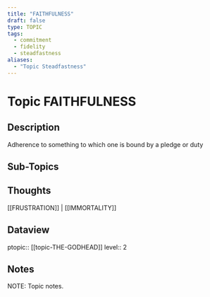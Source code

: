 ```yaml
---
title: "FAITHFULNESS"
draft: false
type: TOPIC
tags:
  - commitment
  - fidelity
  - steadfastness
aliases:
  - "Topic Steadfastness"
---
```

# Topic FAITHFULNESS
## Description
Adherence to something to which one is bound by a pledge or duty

## Sub-Topics


## Thoughts
[[FRUSTRATION]] | [[IMMORTALITY]]

## Dataview
ptopic:: [[topic-THE-GODHEAD]]
level:: 2

## Notes
NOTE: Topic notes.